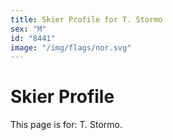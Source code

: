 ```yaml
---
title: Skier Profile for T. Stormo
sex: "M"
id: "8441"
image: "/img/flags/nor.svg" 
---
```


# Skier Profile

This page is for: T. Stormo.
    